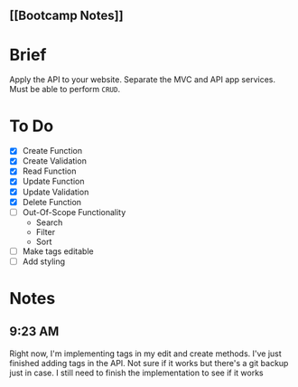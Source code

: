 [[Bootcamp Notes]]
---

# Brief
Apply the API to your website.
Separate the MVC and API app services.
Must be able to perform `CRUD`.

# To Do
- [x] Create Function
- [x] Create Validation
- [x] Read Function
- [x] Update Function
- [x] Update Validation
- [x] Delete Function
- [ ] Out-Of-Scope Functionality
	- Search
	- Filter
	- Sort
- [ ] Make tags editable
- [ ] Add styling

# Notes
## 9:23 AM
Right now, I'm implementing tags in my edit and create methods.
I've just finished adding tags in the API. Not sure if it works but there's a git backup just in case. I still need to finish the implementation to see if it works